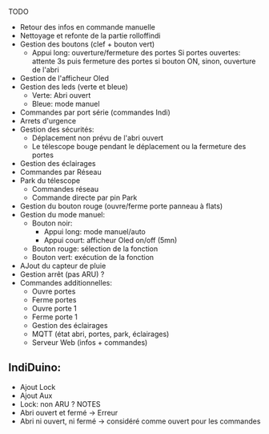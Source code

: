 TODO
- Retour des infos en commande manuelle
- Nettoyage et refonte de la partie rolloffindi
- Gestion des boutons (clef + bouton vert)
  - Appui long: ouverture/fermeture des portes
      Si portes ouvertes: attente 3s puis fermeture des portes si bouton ON, sinon, ouverture de l'abri
- Gestion de l'afficheur Oled
- Gestion des leds (verte et bleue)
  - Verte: Abri ouvert
  - Bleue: mode manuel
- Commandes par port série (commandes Indi)
- Arrets d'urgence
- Gestion des sécurités:
  - Déplacement non prévu de l'abri ouvert
  - Le télescope bouge pendant le déplacement ou la fermeture des portes
- Gestion des éclairages
- Commandes par Réseau
- Park du télescope
  - Commandes réseau
  - Commande directe par pin Park
- Gestion du bouton rouge (ouvre/ferme porte panneau à flats)
- Gestion du mode manuel:
  - Bouton noir: 
      - Appui long: mode manuel/auto
      - Appui court: afficheur Oled on/off (5mn)
  - Bouton rouge: sélection de la fonction
  - Bouton vert: exécution de la fonction
- AJout du capteur de pluie
- Gestion arrêt (pas ARU) ?
- Commandes additionnelles:
  - Ouvre portes
  - Ferme portes
  - Ouvre porte 1
  - Ferme porte 1
  - Gestion des éclairages
  - MQTT (état abri, portes, park, éclairages)
  - Serveur Web (infos + commandes)

IndiDuino:
----------
- Ajout Lock
- Ajout Aux
- Lock: non ARU ?
NOTES
- Abri ouvert et fermé -> Erreur
- Abri ni ouvert, ni fermé -> considéré comme ouvert pour les commandes